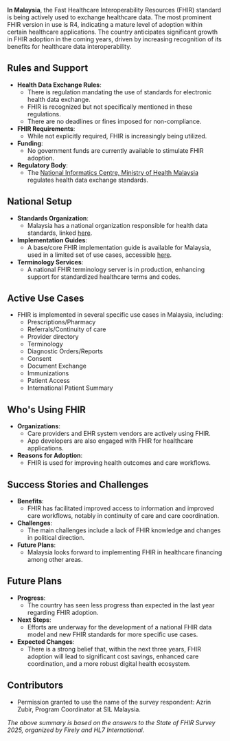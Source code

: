**In Malaysia**, the Fast Healthcare Interoperability Resources (FHIR) standard is being actively used to exchange healthcare data. The most prominent FHIR version in use is R4, indicating a mature level of adoption within certain healthcare applications. The country anticipates significant growth in FHIR adoption in the coming years, driven by increasing recognition of its benefits for healthcare data interoperability.

## Rules and Support

- **Health Data Exchange Rules**:
  - There is regulation mandating the use of standards for electronic health data exchange.
  - FHIR is recognized but not specifically mentioned in these regulations.
  - There are no deadlines or fines imposed for non-compliance.
- **FHIR Requirements**:
  - While not explicitly required, FHIR is increasingly being utilized.
- **Funding**:
  - No government funds are currently available to stimulate FHIR adoption.
- **Regulatory Body**:
  - The [National Informatics Centre, Ministry of Health Malaysia](https://hq.moh.gov.my/perancangan/blog/utama/visi-misi-objektif/site-map-my/perutusan-pengarah/pusat-informatik-kesihatan/) regulates health data exchange standards.

## National Setup

- **Standards Organization**:
  - Malaysia has a national organization responsible for health data standards, linked [here](https://hq.moh.gov.my/perancangan/blog/utama/visi-misi-objektif/site-map-my/perutusan-pengarah/pusat-informatik-kesihatan/).
- **Implementation Guides**:
  - A base/core FHIR implementation guide is available for Malaysia, used in a limited set of use cases, accessible [here](https://simplifier.net/guide/mycore).
- **Terminology Services**:
  - A national FHIR terminology server is in production, enhancing support for standardized healthcare terms and codes.

## Active Use Cases

- FHIR is implemented in several specific use cases in Malaysia, including:
  - Prescriptions/Pharmacy
  - Referrals/Continuity of care
  - Provider directory
  - Terminology
  - Diagnostic Orders/Reports
  - Consent
  - Document Exchange
  - Immunizations
  - Patient Access
  - International Patient Summary

## Who's Using FHIR

- **Organizations**:
  - Care providers and EHR system vendors are actively using FHIR.
  - App developers are also engaged with FHIR for healthcare applications.
- **Reasons for Adoption**:
  - FHIR is used for improving health outcomes and care workflows.

## Success Stories and Challenges

- **Benefits**:
  - FHIR has facilitated improved access to information and improved care workflows, notably in continuity of care and care coordination.
- **Challenges**:
  - The main challenges include a lack of FHIR knowledge and changes in political direction.
- **Future Plans**:
  - Malaysia looks forward to implementing FHIR in healthcare financing among other areas.

## Future Plans

- **Progress**:
  - The country has seen less progress than expected in the last year regarding FHIR adoption.
- **Next Steps**:
  - Efforts are underway for the development of a national FHIR data model and new FHIR standards for more specific use cases.
- **Expected Changes**:
  - There is a strong belief that, within the next three years, FHIR adoption will lead to significant cost savings, enhanced care coordination, and a more robust digital health ecosystem.

## Contributors

- Permission granted to use the name of the survey respondent: Azrin Zubir, Program Coordinator at SIL Malaysia.

*The above summary is based on the answers to the State of FHIR Survey 2025, organized by Firely and HL7 International.*